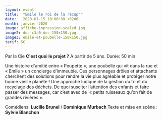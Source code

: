 ```yaml
---
layout: event
title:  "Emile le roi de la récup'"
date:   2020-01-15 18:00:00 +0200
month: janvier-2020
image: affiche-impression-scaled.jpg
image2: dos-c3a0-dos-150x150.jpg
image3: emile-et-poubelle-150x150.jpg
tarif: 5€
---
```


Par la Cie **C'est quoi le projet ?**
A partir de 5 ans. 
Durée: 50 min.

Une histoire d'amitié entre « Poupette », une poubelle qui vit dans la rue et « Emile » un concierge d'immeuble. Ces personnages drôles et attachants cherchent des solutions pour rendre la vie plus agréable et protéger notre bonne vieille planète ! Une approche ludique de la gestion du tri et du recyclage des déchets. De quoi susciter l’attention des enfants et faire passer des messages, car c’est avec de  « petits ruisseaux qu’on fait de grandes rivières ».

Comédiens: **Lucille Brunel** / **Dominique Murbach**
Texte et mise en scène : **Sylvie Blanchon**